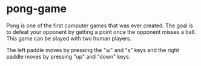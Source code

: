 # pong-game
Pong is one of the first computer games that was ever created. The goal is to defeat your opponent by getting a point once the opponent misses a ball. This game can be played with two human players.

The left paddle moves by pressing the "w" and "s" keys and the right paddle moves by pressing "up" and "down" keys.

